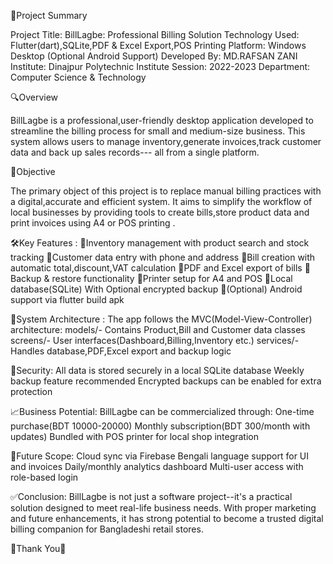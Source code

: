 📄Project Summary

Project Title: BillLagbe: Professional Billing Solution
Technology Used: Flutter(dart),SQLite,PDF & Excel Export,POS Printing
Platform: Windows Desktop (Optional Android Support)
Developed By: MD.RAFSAN ZANI
Institute: Dinajpur Polytechnic Institute 
Session: 2022-2023
Department: Computer Science & Technology 


🔍Overview 

BillLagbe is a professional,user-friendly desktop application developed to 
streamline the billing process for small and medium-size business. This system
allows users to manage inventory,generate invoices,track customer data and back
up sales records--- all from a single platform.

🧠Objective 

The primary object of this project is to replace manual billing practices with a 
digital,accurate and efficient system. It aims to simplify the workflow of local 
businesses by providing tools to create bills,store product data and print invoices 
using A4 or POS printing .


🛠️Key Features :
     🪩Inventory management with product search and stock tracking
     🪩Customer data entry with phone and address
     🪩Bill creation with automatic total,discount,VAT calculation 
     🪩PDF and Excel export of bills
     🪩Backup & restore functionality
     🪩Printer setup for A4 and POS
     🪩Local database(SQLite) With Optional encrypted backup
     🪩(Optional) Android support via flutter build apk


🧩System Architecture :
The app follows the MVC(Model-View-Controller) architecture:
      models/- Contains Product,Bill and Customer data classes
      screens/- User interfaces(Dashboard,Billing,Inventory etc.)
      services/- Handles database,PDF,Excel export and backup logic 

🔐Security: 
   All data is stored securely in a local SQLite database 
   Weekly backup feature recommended
   Encrypted backups can be enabled for extra protection

📈Business Potential:
BillLagbe can be commercialized through:
    One-time purchase(BDT 10000-20000)
    Monthly subscription(BDT 300/month with updates)
    Bundled with POS printer for local shop integration

🔮Future Scope:
   Cloud sync via Firebase
   Bengali language support for UI and invoices 
   Daily/monthly analytics dashboard 
   Multi-user access with role-based login


✅Conclusion:
BillLagbe is not just a software project--it's a practical solution designed to meet real-life 
business needs. With proper marketing and future enhancements, it has strong potential to become
a trusted digital billing companion for Bangladeshi retail stores.

🎉Thank You🎉